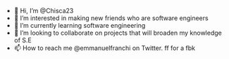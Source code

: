 - 👋 Hi, I’m @Chisca23
- 👀 I’m interested in making new friends who are software engineers 
- 🌱 I’m currently learning software engineering 
- 💞️ I’m looking to collaborate on projects that will broaden my knowledge of S.E
- 📫 How to reach me @emmanuelfranchi on Twitter. ff for a fbk

<!---
Chisca23/Chisca23 is a ✨ special ✨ repository because its `README.md` (this file) appears on your GitHub profile.
You can click the Preview link to take a look at your changes.
--->
